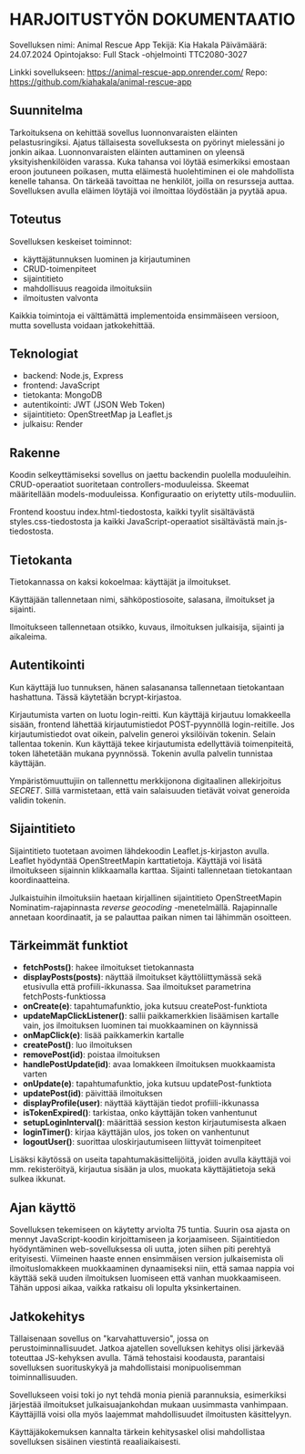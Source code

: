 # HARJOITUSTYÖN DOKUMENTAATIO

Sovelluksen nimi: Animal Rescue App
Tekijä: Kia Hakala
Päivämäärä: 24.07.2024
Opintojakso: Full Stack -ohjelmointi TTC2080-3027

Linkki sovellukseen: https://animal-rescue-app.onrender.com/
Repo: https://github.com/kiahakala/animal-rescue-app

## Suunnitelma

Tarkoituksena on kehittää sovellus luonnonvaraisten eläinten pelastusringiksi. Ajatus tällaisesta sovelluksesta on pyörinyt mielessäni jo jonkin aikaa. Luonnonvaraisten eläinten auttaminen on yleensä yksityishenkilöiden varassa. Kuka tahansa voi löytää esimerkiksi emostaan eroon joutuneen poikasen, mutta eläimestä huolehtiminen ei ole mahdollista kenelle tahansa. On tärkeää tavoittaa ne henkilöt, joilla on resursseja auttaa. Sovelluksen avulla eläimen löytäjä voi ilmoittaa löydöstään ja pyytää apua.

## Toteutus

Sovelluksen keskeiset toiminnot:

- käyttäjätunnuksen luominen ja kirjautuminen
- CRUD-toimenpiteet
- sijaintitieto
- mahdollisuus reagoida ilmoituksiin
- ilmoitusten valvonta

Kaikkia toimintoja ei välttämättä implementoida ensimmäiseen versioon, mutta sovellusta voidaan jatkokehittää.

## Teknologiat

- backend: Node.js, Express
- frontend: JavaScript
- tietokanta: MongoDB
- autentikointi: JWT (JSON Web Token)
- sijaintitieto: OpenStreetMap ja Leaflet.js
- julkaisu: Render

## Rakenne

Koodin selkeyttämiseksi sovellus on jaettu backendin puolella moduuleihin. CRUD-operaatiot suoritetaan controllers-moduuleissa. Skeemat määritellään models-moduuleissa. Konfiguraatio on eriytetty utils-moduuliin.

Frontend koostuu index.html-tiedostosta, kaikki tyylit sisältävästä styles.css-tiedostosta ja kaikki JavaScript-operaatiot sisältävästä main.js-tiedostosta.

## Tietokanta

Tietokannassa on kaksi kokoelmaa: käyttäjät ja ilmoitukset.

Käyttäjään tallennetaan nimi, sähköpostiosoite, salasana, ilmoitukset ja sijainti.

Ilmoitukseen tallennetaan otsikko, kuvaus, ilmoituksen julkaisija, sijainti ja aikaleima.

## Autentikointi

Kun käyttäjä luo tunnuksen, hänen salasanansa tallennetaan tietokantaan hashattuna. Tässä käytetään bcrypt-kirjastoa.

Kirjautumista varten on luotu login-reitti. Kun käyttäjä kirjautuu lomakkeella sisään, frontend lähettää kirjautumistiedot POST-pyynnöllä login-reitille. Jos kirjautumistiedot ovat oikein, palvelin generoi yksilöivän tokenin. Selain tallentaa tokenin. Kun käyttäjä tekee kirjautumista edellyttäviä toimenpiteitä, token lähetetään mukana pyynnössä. Tokenin avulla palvelin tunnistaa käyttäjän.

Ympäristömuuttujiin on tallennettu merkkijonona digitaalinen allekirjoitus _SECRET_. Sillä varmistetaan, että vain salaisuuden tietävät voivat generoida validin tokenin.

## Sijaintitieto

Sijaintitieto tuotetaan avoimen lähdekoodin Leaflet.js-kirjaston avulla. Leaflet hyödyntää OpenStreetMapin karttatietoja. Käyttäjä voi lisätä ilmoitukseen sijainnin klikkaamalla karttaa. Sijainti tallennetaan tietokantaan koordinaatteina.

Julkaistuihin ilmoituksiin haetaan kirjallinen sijaintitieto OpenStreetMapin Nominatim-rajapinnasta _reverse geocoding_ -menetelmällä. Rajapinnalle annetaan koordinaatit, ja se palauttaa paikan nimen tai lähimmän osoitteen.

## Tärkeimmät funktiot

- **fetchPosts()**: hakee ilmoitukset tietokannasta
- **displayPosts(posts)**: näyttää ilmoitukset käyttöliittymässä sekä etusivulla että profiili-ikkunassa. Saa ilmoitukset parametrina fetchPosts-funktiossa
- **onCreate(e)**: tapahtumafunktio, joka kutsuu createPost-funktiota
- **updateMapClickListener()**: sallii paikkamerkkien lisäämisen kartalle vain, jos ilmoituksen luominen tai muokkaaminen on käynnissä
- **onMapClick(e)**: lisää paikkamerkin kartalle
- **createPost()**: luo ilmoituksen
- **removePost(id)**: poistaa ilmoituksen
- **handlePostUpdate(id)**: avaa lomakkeen ilmoituksen muokkaamista varten
- **onUpdate(e)**: tapahtumafunktio, joka kutsuu updatePost-funktiota
- **updatePost(id)**: päivittää ilmoituksen
- **displayProfile(user)**: näyttää käyttäjän tiedot profiili-ikkunassa
- **isTokenExpired()**: tarkistaa, onko käyttäjän token vanhentunut
- **setupLoginInterval()**: määrittää session keston kirjautumisesta alkaen
- **loginTimer()**: kirjaa käyttäjän ulos, jos token on vanhentunut
- **logoutUser()**: suorittaa uloskirjautumiseen liittyvät toimenpiteet

Lisäksi käytössä on useita tapahtumakäsittelijöitä, joiden avulla käyttäjä voi mm. rekisteröityä, kirjautua sisään ja ulos, muokata käyttäjätietoja sekä sulkea ikkunat.

## Ajan käyttö

Sovelluksen tekemiseen on käytetty arviolta 75 tuntia. Suurin osa ajasta on mennyt JavaScript-koodin kirjoittamiseen ja korjaamiseen. Sijaintitiedon hyödyntäminen web-sovelluksessa oli uutta, joten siihen piti perehtyä erityisesti. Viimeinen haaste ennen ensimmäisen version julkaisemista oli ilmoituslomakkeen muokkaaminen dynaamiseksi niin, että samaa nappia voi käyttää sekä uuden ilmoituksen luomiseen että vanhan muokkaamiseen. Tähän upposi aikaa, vaikka ratkaisu oli lopulta yksinkertainen.

## Jatkokehitys

Tällaisenaan sovellus on "karvahattuversio", jossa on perustoiminnallisuudet. Jatkoa ajatellen sovelluksen kehitys olisi järkevää toteuttaa JS-kehyksen avulla. Tämä tehostaisi koodausta, parantaisi sovelluksen suorituskykyä ja mahdollistaisi monipuolisemman toiminnallisuuden.

Sovellukseen voisi toki jo nyt tehdä monia pieniä parannuksia, esimerkiksi järjestää ilmoitukset julkaisuajankohdan mukaan uusimmasta vanhimpaan. Käyttäjillä voisi olla myös laajemmat mahdollisuudet ilmoitusten käsittelyyn.

Käyttäjäkokemuksen kannalta tärkein kehitysaskel olisi mahdollistaa sovelluksen sisäinen viestintä reaaliaikaisesti.
